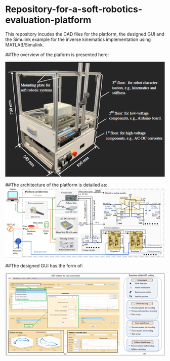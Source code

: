 # Repository-for-a-soft-robotics-evaluation-platform
This repository incudes the CAD files for the platform, the designed GUI and the Simulink example for the inverse kinematics implementation using MATLAB/Simulink.


##The overview of the plaform is presented here:

![image](https://github.com/ucl-robotics-ai/test-platform-soft-robotics/blob/main/My_figures/platform.png)


##The architecture of the platform is detailed as: 
![image](https://github.com/ucl-robotics-ai/test-platform-soft-robotics/blob/main/My_figures/arch_rig.png)

##The designed GUI has the form of: 

![image](https://github.com/ucl-robotics-ai/test-platform-soft-robotics/blob/main/My_figures/GUI_interface.png)
